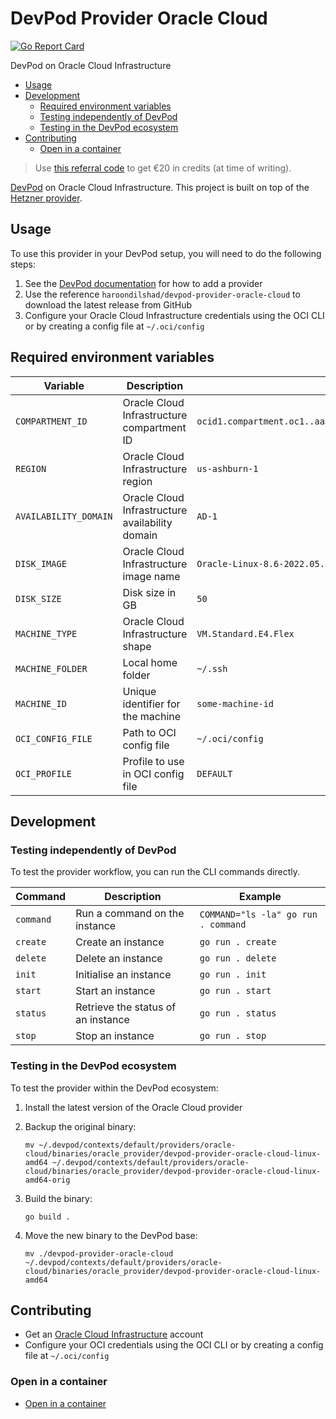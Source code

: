 # DevPod Provider Oracle Cloud

<!-- markdownlint-disable-next-line MD013 MD034 -->
[![Go Report Card](https://goreportcard.com/badge/github.com/haroondilshad/devpod-provider-oracle-cloud)](https://goreportcard.com/report/github.com/haroondilshad/devpod-provider-oracle-cloud)

DevPod on Oracle Cloud Infrastructure

<!-- toc -->

* [Usage](#usage)
* [Development](#development)
  * [Required environment variables](#required-environment-variables)
  * [Testing independently of DevPod](#testing-independently-of-devpod)
  * [Testing in the DevPod ecosystem](#testing-in-the-devpod-ecosystem)
* [Contributing](#contributing)
  * [Open in a container](#open-in-a-container)

<!-- Regenerate with "pre-commit run -a markdown-toc" -->

<!-- tocstop -->

> Use [this referral code](https://hetzner.cloud/?ref=UWVUhEZNkm6p) to get €20 in
> credits (at time of writing).

[DevPod](https://devpod.sh/) on Oracle Cloud Infrastructure. This project is built on top of the [Hetzner provider](https://github.com/mrsimonemms/devpod-provider-hetzner).

## Usage

To use this provider in your DevPod setup, you will need to do the following steps:

1. See the [DevPod documentation](https://devpod.sh/docs/managing-providers/add-provider)
   for how to add a provider
2. Use the reference `haroondilshad/devpod-provider-oracle-cloud` to download the latest
   release from GitHub
3. Configure your Oracle Cloud Infrastructure credentials using the OCI CLI or by creating a config file at `~/.oci/config`

## Required environment variables

| Variable | Description | Example |
| --- | --- | --- |
| `COMPARTMENT_ID` | Oracle Cloud Infrastructure compartment ID | `ocid1.compartment.oc1..aaaaaaaaxxxxxxxxxxxxxxxxxxxxxxxxxxxxxxxx` |
| `REGION` | Oracle Cloud Infrastructure region | `us-ashburn-1` |
| `AVAILABILITY_DOMAIN` | Oracle Cloud Infrastructure availability domain | `AD-1` |
| `DISK_IMAGE` | Oracle Cloud Infrastructure image name | `Oracle-Linux-8.6-2022.05.31-0` |
| `DISK_SIZE` | Disk size in GB | `50` |
| `MACHINE_TYPE` | Oracle Cloud Infrastructure shape | `VM.Standard.E4.Flex` |
| `MACHINE_FOLDER` | Local home folder | `~/.ssh` |
| `MACHINE_ID` | Unique identifier for the machine | `some-machine-id` |
| `OCI_CONFIG_FILE` | Path to OCI config file | `~/.oci/config` |
| `OCI_PROFILE` | Profile to use in OCI config file | `DEFAULT` |

## Development

### Testing independently of DevPod

To test the provider workflow, you can run the CLI commands directly.

| Command | Description | Example |
| --- | --- | --- |
| `command` | Run a command on the instance | `COMMAND="ls -la" go run . command` |
| `create` | Create an instance | `go run . create` |
| `delete` | Delete an instance | `go run . delete` |
| `init` | Initialise an instance | `go run . init` |
| `start` | Start an instance | `go run . start` |
| `status` | Retrieve the status of an instance | `go run . status` |
| `stop` | Stop an instance | `go run . stop` |

### Testing in the DevPod ecosystem

To test the provider within the DevPod ecosystem:

1. Install the latest version of the Oracle Cloud provider
2. Backup the original binary:

   ```shell
   mv ~/.devpod/contexts/default/providers/oracle-cloud/binaries/oracle_provider/devpod-provider-oracle-cloud-linux-amd64 ~/.devpod/contexts/default/providers/oracle-cloud/binaries/oracle_provider/devpod-provider-oracle-cloud-linux-amd64-orig
   ```

3. Build the binary:

   ```shell
   go build .
   ```

4. Move the new binary to the DevPod base:

   ```shell
   mv ./devpod-provider-oracle-cloud ~/.devpod/contexts/default/providers/oracle-cloud/binaries/oracle_provider/devpod-provider-oracle-cloud-linux-amd64
   ```

## Contributing

* Get an [Oracle Cloud Infrastructure](https://www.oracle.com/cloud/) account
* Configure your OCI credentials using the OCI CLI or by creating a config file at `~/.oci/config`

### Open in a container

* [Open in a container](https://code.visualstudio.com/docs/devcontainers/containers)
